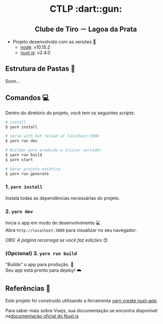 <h1 align="center">CTLP :dart::gun:</h1>

<h2 align="center">Clube de Tiro － Lagoa da Prata</h2>

- Projeto desenvolvido com as versões :nut_and_bolt: 
   - [node](https://nodejs.org/en/): v10.15.2
   - [nuxt.js](https://vuejs.org/v2/guide/): v2.4.0

## Estrutura de Pastas :open_file_folder:
Soon...

## Comandos :computer:

Dentro do diretório do projeto, você tem os seguintes *scripts*:

``` bash
# install
$ yarn install

# serve with hot reload at localhost:3000
$ yarn run dev

# Buildar para produção e iniciar servidor
$ yarn run build
$ yarn start

# Gerar projeto estático
$ yarn run generate
```

### 1. `yarn install`

Instala todas as dependências necessárias do projeto.

### 2. `yarn dev`

Inicia o app em modo de desenvolvimento :computer: <br/>
Abra `http://localhost:3000` para visualizar no seu navegador.

*OBS: A página recarrega se você faz edições* :blush:

### (Opcional) 3. `yarn run build`

*"Builda"* o app para produção. :satellite:<br/>
Seu app está pronto para *deploy*! :cloud:<br/>

## Referências :book:

Este projeto foi construído utilizando a ferramenta [yarn create nuxt-app](https://github.com/nuxt/create-nuxt-app).

Para saber mais sobre Vuejs, sua documentação se encontra disponível na[documentação oficial do Nuxt.js](https://nuxtjs.org)
